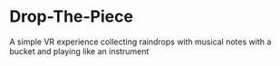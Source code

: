 # Drop-The-Piece
A simple VR experience collecting raindrops with musical notes with a bucket and playing like an instrument
